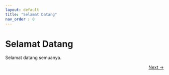 ```yaml
---
layout: default
title: "Selamat Datang"
nav_order : 0
---
```


# Selamat Datang 


Selamat datang semuanya.

<p align="right">
  <a href="1%20UTS-1%20All%20About%20Me.html">Next →</a>
</p>
